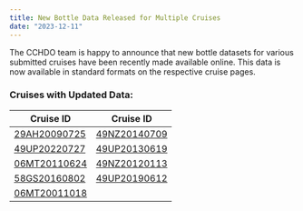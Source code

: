 ```yaml
---
title: New Bottle Data Released for Multiple Cruises
date: "2023-12-11"
---
```


The CCHDO team is happy to announce that new bottle datasets for various submitted cruises have been recently made available online. This data is now available in standard formats on the respective cruise pages.

### Cruises with Updated Data:

| Cruise ID            | Cruise ID            |
|----------------------|----------------------|
| [29AH20090725][1]    | [49NZ20140709][5]    |
| [49UP20220727][2]    | [49UP20130619][6]    |
| [06MT20110624][3]    | [49NZ20120113][7]    |
| [58GS20160802][4]    | [49UP20190612][8]    |
| [06MT20011018][9]    |                      |

[1]: /cruise/29AH20090725
[2]: /cruise/49UP20220727
[3]: /cruise/06MT20110624
[4]: /cruise/58GS20160802
[5]: /cruise/49NZ20140709
[6]: /cruise/49UP20130619
[7]: /cruise/49NZ20120113
[8]: /cruise/49UP20190612
[9]: /cruise/06MT20011018

